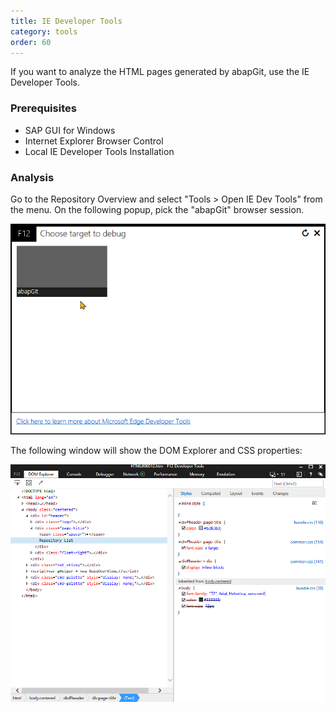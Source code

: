 ```yaml
---
title: IE Developer Tools
category: tools
order: 60
---
```


If you want to analyze the HTML pages generated by abapGit, use the IE Developer Tools. 

### Prerequisites

- SAP GUI for Windows
- Internet Explorer Browser Control
- Local IE Developer Tools Installation

### Analysis

Go to the Repository Overview and select "Tools > Open IE Dev Tools" from the menu. On the following popup, pick the "abapGit" browser session.

![Start](/img/ie-dev-tools-1.png)

The following window will show the DOM Explorer and CSS properties:

![Check](/img/ie-dev-tools-2.png)
